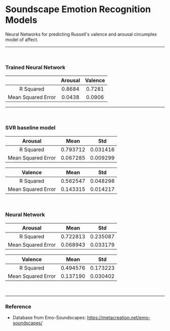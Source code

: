 # Soundscape Emotion Recognition Models
Neural Networks for predicting Russell's valence and arousal circumplex model of affect.

---
<br>

### Trained Neural Network
|                    | Arousal | Valence |
| :----------------: | :-----: | :-----: |
|      R Squared     | 0.8684  | 0.7281  |
| Mean Squared Error | 0.0438  | 0.0906  |
---
<br>

### SVR baseline model
|       Arousal      |    Mean   |    Std    |
| :----------------: | :-------: | :-------: |
|      R Squared     | 0.793712  | 0.031416  |
| Mean Squared Error | 0.067285  | 0.009299  |

|       Valence      |    Mean   |    Std    |
| :----------------: | :-------: | :-------: |
|      R Squared     | 0.562547	 | 0.048298  |
| Mean Squared Error | 0.143315  | 0.014217  |

<br>

### Neural Network
|       Arousal      |    Mean   |    Std    |
| :----------------: | :-------: | :-------: |
|      R Squared     | 0.722813  | 0.235087  |
| Mean Squared Error | 0.068943	 | 0.033179  |

|       Valence      |    Mean   |    Std    |
| :----------------: | :-------: | :-------: |
|      R Squared     | 0.494576	 | 0.173223  |
| Mean Squared Error | 0.137190	 | 0.030402  |

<br>

---
### Reference
- Database from Emo-Soundscapes: https://metacreation.net/emo-soundscapes/